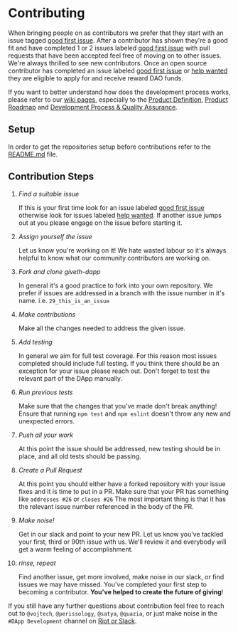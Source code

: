 # Contributing
When bringing people on as contributors we prefer that they start with an issue tagged [good first issue](https://github.com/Giveth/giveth-dapp/labels/good%20first%20issue). After a contributor has shown they're a good fit and have completed 1 or 2 issues labeled [good first issue](https://github.com/Giveth/giveth-dapp/labels/good%20first%20issue) with pull requests that have been accepted feel free of moving on to other issues. We're always thrilled to see new contributors. Once an open source contributor has completed an issue labeled [good first issue](https://github.com/Giveth/giveth-dapp/labels/good%20first%20issue) or [help wanted](https://github.com/Giveth/giveth-dapp/labels/help%20wanted) they are eligible to apply for and receive reward DAO funds.

If you want to better understand how does the development process works, please refer to our [wiki pages](https://wiki.giveth.io/documentation/DApp), especially to the [Product Definition](https://wiki.giveth.io/documentation/DApp/product-definition/), [Product Roadmap](https://wiki.giveth.io/documentation/DApp/product-roadmap/) and [Development Process & Quality Assurance](https://wiki.giveth.io/documentation/DApp/product-development-testing/).

## Setup
In order to get the repositories setup before contributions refer to the [README.md](./README.md) file.

## Contribution Steps

1. *Find a suitable issue*

    If this is your first time look for an issue labeled [good first issue](https://github.com/Giveth/giveth-dapp/labels/good%20first%20issue) otherwise look for issues labeled [help wanted](https://github.com/Giveth/giveth-dapp/labels/help%20wanted). If another issue jumps out at you please engage on the issue before starting it.

2. *Assign yourself the issue*

    Let us know you're working on it! We hate wasted labour so it's always helpful to know what our community contributors are working on.

3. *Fork and clone giveth-dapp*

    In general it's a good practice to fork into your own repository. We prefer if issues
    are addressed in a branch with the issue number in it's name.
    i.e. `29_this_is_an_issue`

4. *Make contributions*

    Make all the changes needed to address the given issue.

5. *Add testing*

    In general we aim for full test coverage. For this reason most issues completed should include full testing. If you think there should be an exception for your issue please reach out. Don't forget to test the relevant part of the DApp manually.

6. *Run previous tests*

    Make sure that the changes that you've made don't break anything! Ensure that running `npm test` and `npm eslint` doesn't throw any new and unexpected errors.

7. *Push all your work*

    At this point the issue should be addressed, new testing should be in place, and all old tests should be passing.

8. *Create a Pull Request*

    At this point you should either have a forked repository with your issue fixes and it is time to put in a PR. Make sure that your PR has something like `addresses #26` or `closes #26` The most important thing is that it has the relevant issue number referenced in the body of the PR.

9. *Make noise!*

    Get in our slack and point to your new PR. Let us know you've tackled your first, third or 90th issue with us. We'll review it and everybody will get a warm feeling of accomplishment.

10. *rinse, repeat*

    Find another issue, get more involved, make noise in our slack, or find issues we may have missed. You've completed your first step to becoming a contributor. **You've helped to create the future of giving**!


If you still have any further questions about contribution feel free to reach out to `@vojtech`, `@perissology`, `@satya`, `@quazia`, or just make noise in the `#DApp Development` channel on [Riot or Slack](https://join.giveth.io).
